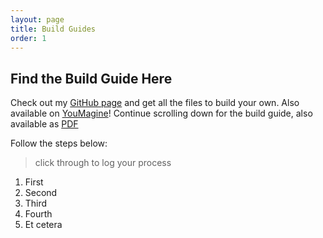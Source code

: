 ```yaml
---
layout: page
title: Build Guides
order: 1
---
```

## Find the Build Guide Here
Check out my [GitHub page](https://github.com/Dymensional) and get all the files to build your own. Also available on [YouMagine](#)! Continue scrolling down for the build guide, also available as [PDF]()

Follow the steps below:
>click through to log your process

1. First
2. Second
3. Third
4. Fourth
5. Et cetera
